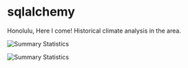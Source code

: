 # sqlalchemy

Honolulu, Here I come! Historical climate analysis in the area.

![Summary Statistics](https://github.com/AliceSartori/sqlalchemy/blob/main/Precipitations%20over%2012%20months%20period_Summary%20Statistics.png)




![Summary Statistics](https://github.com/AliceSartori/sqlalchemy/blob/main/Trip%20Average%20Temp.png)

